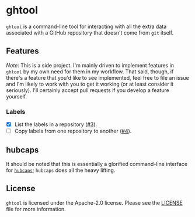 # ghtool

`ghtool` is a command-line tool for interacting with all the extra
data associated with a GitHub repository that doesn't come from `git`
itself.

## Features

*Note*: This is a side project. I'm mainly driven to implement
features in `ghtool` by my own need for them in my workflow. That
said, though, if there's a feature that you'd like to see implemented,
feel free to file an issue and I'm likely to work with you to get it
working (or at least consider it seriously). I'll certainly accept
pull requests if you develop a feature yourself.

### Labels

- [x] List the labels in a repository
      ([#3](https://github.com/sorenmortensen/ghtool/issues/3)).
- [ ] Copy labels from one repository to another
      ([#4](https://github.com/sorenmortensen/ghtool/issues/4)).

## hubcaps

It should be noted that this is essentially a glorified command-line
interface for [`hubcaps`](https://github.com/softprops/hubcaps);
`hubcaps` does all the heavy lifting.

## License

`ghtool` is licensed under the Apache-2.0 license. Please see the
[LICENSE](LICENSE) file for more information.

